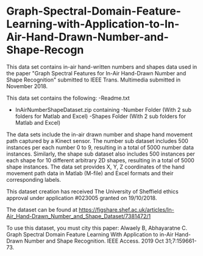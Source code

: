 # Graph-Spectral-Domain-Feature-Learning-with-Application-to-In-Air-Hand-Drawn-Number-and-Shape-Recogn
This data set contains in-air hand-written numbers and shapes data used in the paper "Graph Spectral Features for In-Air Hand-Drawn Number and Shape Recognition" submitted to IEEE Trans. Multimedia submitted in November 2018.

This data set contains the following:
-Readme.txt
- InAirNumberShapeDataset.zip containing
-Number Folder (With 2 sub folders for Matlab and Excel)
-Shapes Folder (With 2 sub folders for Matlab and Excel)

The data sets include the in-air drawn number and shape hand movement path captured by a Kinect sensor. The number sub dataset includes 500 instances per each number 0 to 9, resulting in a total of 5000 number data instances. Similarly, the shape sub dataset also includes 500 instances per each shape for 10 different arbitrary 2D shapes, resulting in a total of 5000 shape instances. The data set provides X, Y, Z coordinates of the hand movement path data in Matlab (M-file) and Excel formats and their corresponding labels. 

This dataset creation has received The University of Sheffield ethics approval under application #023005 granted on 19/10/2018.

The dataset can be found at https://figshare.shef.ac.uk/articles/In-Air_Hand-Drawn_Number_and_Shape_Dataset/7381472/1

To use this dataset, you must city this paper: Alwaely B, Abhayaratne C. Graph Spectral Domain Feature Learning With Application to in-Air Hand-Drawn Number and Shape Recognition. IEEE Access. 2019 Oct 31;7:159661-73.
